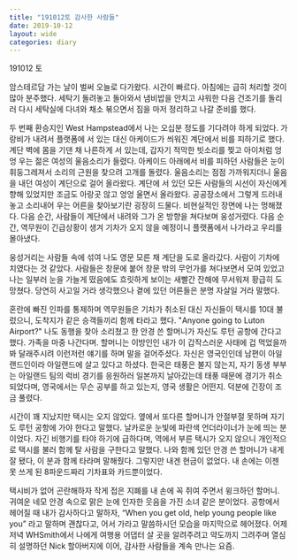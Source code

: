 ```yaml
---
title: "191012토 감사한 사람들"
date: 2019-10-12
layout: wide
categories: diary
---
```


191012 토

암스테르담 가는 날이 벌써 오늘로 다가왔다. 시간이 빠르다. 아침에는 급히 처리할 것이 많아 분주했다. 세탁기 돌려놓고 돌아와서 냄비밥을 안치고 샤워한 다음 건조기를 돌리러 다시 세탁실에 다녀와 채소 볶으면서 짐을 마저 정리하고 나갈 준비를 했다.

두 번째 환승지인 West Hampstead에서 나는 오십분 정도를 기다려야 하게 되었다. 가랑비가 내려서 플랫폼에 서 있는 대신 아케이드가 씌워진 계단에서 비를 피하기로 했다. 계단 벽에 몸을 기댄 채 나른하게 서 있는데, 갑자기 적막한 빗소리를 찢고 아이처럼 엉엉 우는 젊은 여성의 울음소리가 들렸다. 아케이드 아래에서 비를 피하던 사람들은 눈이 휘둥그레져서 소리의 근원을 찾으려 고개를 돌렸다. 울음소리는 점점 가까워지더니 울음을 내던 여성이 계단으로 걸어 올라왔다. 계단에 서 있던 모든 사람들의 시선이 자신에게 향해 있었지만 조금도 아랑곳 않고 엉엉 울면서 올라왔다. 공공장소에서 그렇게 드러내놓고 소리내어 우는 어른을 찾아보기란 굉장히 드물다. 비현실적인 장면에 나는 멍해졌다. 다음 순간, 사람들이 계단에서 내려와 그가 온 방향을 쳐다보며 웅성거렸다. 다음 순간, 역무원이 긴급상황이 생겨 기차가 오지 않을 예정이니 플랫폼에서 나가라고 우리를 몰아냈다.

웅성거리는 사람들 속에 섞여 나도 영문 모른 채 계단을 도로 올라갔다. 사람이 기차에 치였다는 것 같았다. 사람들은 창문에 붙어 창문 밖의 무언가를 쳐다보면서 모여 있었고 나는 일부러 눈을 가늘게 떴음에도 흐릿하게 보이는 새빨간 잔해에 무서워져 황급히 도망쳤다. 당연히 사고일 거라 생각했으나 곁에 있던 어른들은 분명 자살일 거라 말했다.

혼란에 빠진 인파를 통제하며 역무원들은 기차가 취소된 대신 자신들이 택시를 10대 불렀으니, 도착지가 같은 승객들끼리 함께 타라고 했다.
"Anyone going to Luton Airport?"
나도 동행을 찾아 소리쳤고 한 안경 쓴 할머니가 자신도 루턴 공항에 간다고 했다. 가족을 마중 나간다며. 할머니는 이방인인 내가 이 갑작스러운 사태에 겁 먹었을까봐 달래주시려 이런저런 얘기를 하며 말을 걸어주셨다. 자신은 영국인인데 남편이 아일랜드인이라 아일랜드에 살고 있다고 하셨다. 한국은 태풍은 불지 않는지, 자기 동생 부부는 아일랜드 팀의 럭비 경기를 응원하러 일본까지 날아갔는데 태풍 때문에 경기가 취소되었다며, 영국에서는 무슨 공부를 하고 있는지, 영국 생활은 어떤지. 덕분에 긴장이 조금 풀렸다.

시간이 꽤 지났지만 택시는 오지 않았다. 옆에서 또다른 할머니가 안절부절 못하며 자기도 루턴 공항에 가야 한다고 말했다. 날카로운 눈빛에 파란색 언더라이너가 눈에 띄는 분이었다. 자긴 비행기를 타야 하기에 급하다며, 역에서 부른 택시가 오지 않으니 개인적으로 택시를 불러 함께 탈 사람을 구한다고 말했다. 나와 함께 있던 안경 쓴 할머니가 내게 잘 됐다, 이 분과 함께 타라며 말해줬다. 그렇지만 내겐 현금이 없었다. 내 손에는 이젠 못 쓰게 된 8파운드짜리 기차표와 카드뿐이었다.

택시비가 없어 곤란해하자 작게 접은 지폐를 내 손에 꼭 쥐여 주면서 윙크하던 할머니. 귀여운 네모 안경 속으로 맑은 눈에 인자한 웃음을 가진 소녀 같은 분이었다. 공항에서 헤어질 때 내가 감사하다고 말하자, “When you get old, help young people like you” 라고 말하며 괜찮다고, 어서 가라고 말씀하시던 모습을 마지막으로 헤어졌다. 어제 저녁 WHSmith에서 나에게 여행용 어댑터 살 곳을 알려주려고 약도까지 그려주며 열심히 설명하던 Nick 할아버지에 이어, 감사한 사람들을 계속 만나는 요즘.
